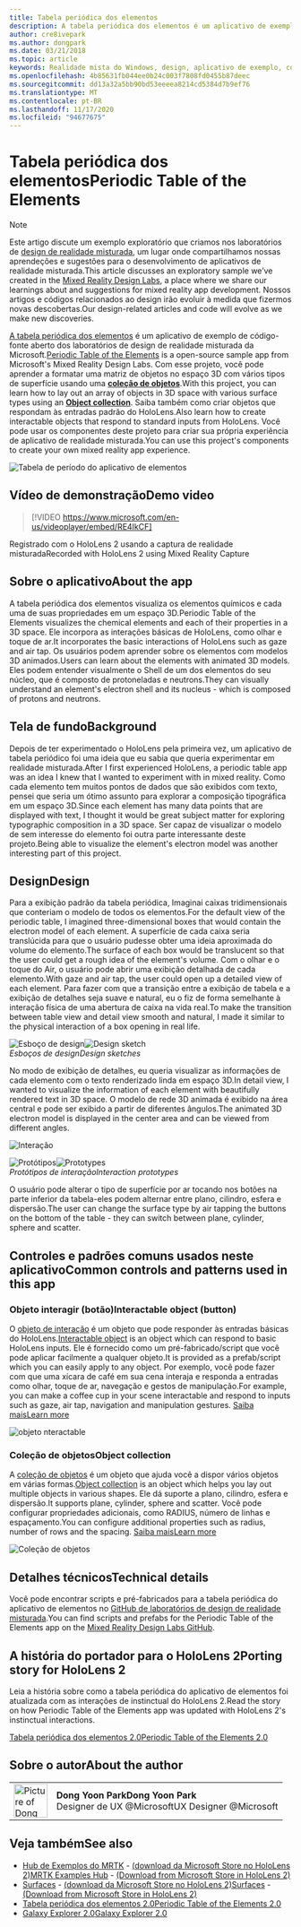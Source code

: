 ```yaml
---
title: Tabela periódica dos elementos
description: A tabela periódica dos elementos é um aplicativo de exemplo de software livre dos laboratórios de design da realidade misturada da Microsoft, em que você pode aprender a criar uma matriz de objetos no espaço 3D com vários tipos de superfície usando uma coleção de objetos.
author: cre8ivepark
ms.author: dongpark
ms.date: 03/21/2018
ms.topic: article
keywords: Realidade mista do Windows, design, aplicativo de exemplo, controles, MRTK, kit de ferramentas de realidade misturada, Unity, aplicativos de exemplo, aplicativos de exemplo, software livre, Microsoft Store, HoloLens, headset de realidade misturada, headset de realidade mista do Windows, headset de realidade virtual
ms.openlocfilehash: 4b85631fb044ee0b24c003f7808fd0455b87deec
ms.sourcegitcommit: dd13a32a5bb90bd53eeeea8214cd5384d7b9ef76
ms.translationtype: MT
ms.contentlocale: pt-BR
ms.lasthandoff: 11/17/2020
ms.locfileid: "94677675"
---
```

# <a name="periodic-table-of-the-elements"></a><span data-ttu-id="6ad41-104">Tabela periódica dos elementos</span><span class="sxs-lookup"><span data-stu-id="6ad41-104">Periodic Table of the Elements</span></span>

>[!NOTE]
><span data-ttu-id="6ad41-105">Este artigo discute um exemplo exploratório que criamos nos laboratórios de [design de realidade misturada](https://github.com/Microsoft/MRDesignLabs_Unity), um lugar onde compartilhamos nossas aprendeções e sugestões para o desenvolvimento de aplicativos de realidade misturada.</span><span class="sxs-lookup"><span data-stu-id="6ad41-105">This article discusses an exploratory sample we’ve created in the [Mixed Reality Design Labs](https://github.com/Microsoft/MRDesignLabs_Unity), a place where we share our learnings about and suggestions for mixed reality app development.</span></span> <span data-ttu-id="6ad41-106">Nossos artigos e códigos relacionados ao design irão evoluir à medida que fizermos novas descobertas.</span><span class="sxs-lookup"><span data-stu-id="6ad41-106">Our design-related articles and code will evolve as we make new discoveries.</span></span>

<span data-ttu-id="6ad41-107">[A tabela periódica dos elementos](https://github.com/Microsoft/MRDesignLabs_Unity_PeriodicTable) é um aplicativo de exemplo de código-fonte aberto dos laboratórios de design de realidade misturada da Microsoft.</span><span class="sxs-lookup"><span data-stu-id="6ad41-107">[Periodic Table of the Elements](https://github.com/Microsoft/MRDesignLabs_Unity_PeriodicTable) is a open-source sample app from Microsoft's Mixed Reality Design Labs.</span></span> <span data-ttu-id="6ad41-108">Com esse projeto, você pode aprender a formatar uma matriz de objetos no espaço 3D com vários tipos de superfície usando uma **[coleção de objetos](../../design/object-collection.md)**.</span><span class="sxs-lookup"><span data-stu-id="6ad41-108">With this project, you can learn how to lay out an array of objects in 3D space with various surface types using an **[Object collection](../../design/object-collection.md)**.</span></span> <span data-ttu-id="6ad41-109">Saiba também como criar objetos que respondam às entradas padrão do HoloLens.</span><span class="sxs-lookup"><span data-stu-id="6ad41-109">Also learn how to create interactable objects that respond to standard inputs from HoloLens.</span></span> <span data-ttu-id="6ad41-110">Você pode usar os componentes deste projeto para criar sua própria experiência de aplicativo de realidade misturada.</span><span class="sxs-lookup"><span data-stu-id="6ad41-110">You can use this project's components to create your own mixed reality app experience.</span></span>

![Tabela de período do aplicativo de elementos](images/640px-periodictable-hero.jpg)

## <a name="demo-video"></a><span data-ttu-id="6ad41-112">Vídeo de demonstração</span><span class="sxs-lookup"><span data-stu-id="6ad41-112">Demo video</span></span> 
> [!VIDEO https://www.microsoft.com/en-us/videoplayer/embed/RE4IkCF]

<span data-ttu-id="6ad41-113">Registrado com o HoloLens 2 usando a captura de realidade misturada</span><span class="sxs-lookup"><span data-stu-id="6ad41-113">Recorded with HoloLens 2 using Mixed Reality Capture</span></span>

## <a name="about-the-app"></a><span data-ttu-id="6ad41-114">Sobre o aplicativo</span><span class="sxs-lookup"><span data-stu-id="6ad41-114">About the app</span></span>

<span data-ttu-id="6ad41-115">A tabela periódica dos elementos visualiza os elementos químicos e cada uma de suas propriedades em um espaço 3D.</span><span class="sxs-lookup"><span data-stu-id="6ad41-115">Periodic Table of the Elements visualizes the chemical elements and each of their properties in a 3D space.</span></span> <span data-ttu-id="6ad41-116">Ele incorpora as interações básicas de HoloLens, como olhar e toque de ar.</span><span class="sxs-lookup"><span data-stu-id="6ad41-116">It incorporates the basic interactions of HoloLens such as gaze and air tap.</span></span> <span data-ttu-id="6ad41-117">Os usuários podem aprender sobre os elementos com modelos 3D animados.</span><span class="sxs-lookup"><span data-stu-id="6ad41-117">Users can learn about the elements with animated 3D models.</span></span> <span data-ttu-id="6ad41-118">Eles podem entender visualmente o Shell de um dos elementos do seu núcleo, que é composto de protoneladas e neutrons.</span><span class="sxs-lookup"><span data-stu-id="6ad41-118">They can visually understand an element's electron shell and its nucleus - which is composed of protons and neutrons.</span></span>

## <a name="background"></a><span data-ttu-id="6ad41-119">Tela de fundo</span><span class="sxs-lookup"><span data-stu-id="6ad41-119">Background</span></span>

<span data-ttu-id="6ad41-120">Depois de ter experimentado o HoloLens pela primeira vez, um aplicativo de tabela periódico foi uma ideia que eu sabia que queria experimentar em realidade misturada.</span><span class="sxs-lookup"><span data-stu-id="6ad41-120">After I first experienced HoloLens, a periodic table app was an idea I knew that I wanted to experiment with in mixed reality.</span></span> <span data-ttu-id="6ad41-121">Como cada elemento tem muitos pontos de dados que são exibidos com texto, pensei que seria um ótimo assunto para explorar a composição tipográfica em um espaço 3D.</span><span class="sxs-lookup"><span data-stu-id="6ad41-121">Since each element has many data points that are displayed with text, I thought it would be great subject matter for exploring typographic composition in a 3D space.</span></span> <span data-ttu-id="6ad41-122">Ser capaz de visualizar o modelo de sem interesse do elemento foi outra parte interessante deste projeto.</span><span class="sxs-lookup"><span data-stu-id="6ad41-122">Being able to visualize the element's electron model was another interesting part of this project.</span></span>

## <a name="design"></a><span data-ttu-id="6ad41-123">Design</span><span class="sxs-lookup"><span data-stu-id="6ad41-123">Design</span></span>

<span data-ttu-id="6ad41-124">Para a exibição padrão da tabela periódica, Imaginai caixas tridimensionais que conteriam o modelo de todos os elementos.</span><span class="sxs-lookup"><span data-stu-id="6ad41-124">For the default view of the periodic table, I imagined three-dimensional boxes that would contain the electron model of each element.</span></span> <span data-ttu-id="6ad41-125">A superfície de cada caixa seria translúcida para que o usuário pudesse obter uma ideia aproximada do volume do elemento.</span><span class="sxs-lookup"><span data-stu-id="6ad41-125">The surface of each box would be translucent so that the user could get a rough idea of the element's volume.</span></span> <span data-ttu-id="6ad41-126">Com o olhar e o toque do Air, o usuário pode abrir uma exibição detalhada de cada elemento.</span><span class="sxs-lookup"><span data-stu-id="6ad41-126">With gaze and air tap, the user could open up a detailed view of each element.</span></span> <span data-ttu-id="6ad41-127">Para fazer com que a transição entre a exibição de tabela e a exibição de detalhes seja suave e natural, eu o fiz de forma semelhante à interação física de uma abertura de caixa na vida real.</span><span class="sxs-lookup"><span data-stu-id="6ad41-127">To make the transition between table view and detail view smooth and natural, I made it similar to the physical interaction of a box opening in real life.</span></span>

<span data-ttu-id="6ad41-128">![Esboço de design](images/640px-sketch20170406.jpg)</span><span class="sxs-lookup"><span data-stu-id="6ad41-128">![Design sketch](images/640px-sketch20170406.jpg)</span></span><br>
<span data-ttu-id="6ad41-129">*Esboços de design*</span><span class="sxs-lookup"><span data-stu-id="6ad41-129">*Design sketches*</span></span>

<span data-ttu-id="6ad41-130">No modo de exibição de detalhes, eu queria visualizar as informações de cada elemento com o texto renderizado linda em espaço 3D.</span><span class="sxs-lookup"><span data-stu-id="6ad41-130">In detail view, I wanted to visualize the information of each element with beautifully rendered text in 3D space.</span></span> <span data-ttu-id="6ad41-131">O modelo de rede 3D animada é exibido na área central e pode ser exibido a partir de diferentes ângulos.</span><span class="sxs-lookup"><span data-stu-id="6ad41-131">The animated 3D electron model is displayed in the center area and can be viewed from different angles.</span></span>

![Interação](images/640px-periodictable-interaction.jpg)

<span data-ttu-id="6ad41-133">![Protótipos](images/640px-periodictable-prototypes.jpg)</span><span class="sxs-lookup"><span data-stu-id="6ad41-133">![Prototypes](images/640px-periodictable-prototypes.jpg)</span></span><br>
<span data-ttu-id="6ad41-134">*Protótipos de interação*</span><span class="sxs-lookup"><span data-stu-id="6ad41-134">*Interaction prototypes*</span></span>

<span data-ttu-id="6ad41-135">O usuário pode alterar o tipo de superfície por ar tocando nos botões na parte inferior da tabela-eles podem alternar entre plano, cilindro, esfera e dispersão.</span><span class="sxs-lookup"><span data-stu-id="6ad41-135">The user can change the surface type by air tapping the buttons on the bottom of the table - they can switch between plane, cylinder, sphere and scatter.</span></span>

## <a name="common-controls-and-patterns-used-in-this-app"></a><span data-ttu-id="6ad41-136">Controles e padrões comuns usados neste aplicativo</span><span class="sxs-lookup"><span data-stu-id="6ad41-136">Common controls and patterns used in this app</span></span>

### <a name="interactable-object-button"></a><span data-ttu-id="6ad41-137">Objeto interagir (botão)</span><span class="sxs-lookup"><span data-stu-id="6ad41-137">Interactable object (button)</span></span>

<span data-ttu-id="6ad41-138">O [objeto de interação](../../design/interactable-object.md) é um objeto que pode responder às entradas básicas do HoloLens.</span><span class="sxs-lookup"><span data-stu-id="6ad41-138">[Interactable object](../../design/interactable-object.md) is an object which can respond to basic HoloLens inputs.</span></span> <span data-ttu-id="6ad41-139">Ele é fornecido como um pré-fabricado/script que você pode aplicar facilmente a qualquer objeto.</span><span class="sxs-lookup"><span data-stu-id="6ad41-139">It is provided as a prefab/script which you can easily apply to any object.</span></span> <span data-ttu-id="6ad41-140">Por exemplo, você pode fazer com que uma xícara de café em sua cena interaja e responda a entradas como olhar, toque de ar, navegação e gestos de manipulação.</span><span class="sxs-lookup"><span data-stu-id="6ad41-140">For example, you can make a coffee cup in your scene interactable and respond to inputs such as gaze, air tap, navigation and manipulation gestures.</span></span> [<span data-ttu-id="6ad41-141">Saiba mais</span><span class="sxs-lookup"><span data-stu-id="6ad41-141">Learn more</span></span>](../../design/interactable-object.md)

![objeto nteractable](images/640px-periodictable-interactableobject.jpg)

### <a name="object-collection"></a><span data-ttu-id="6ad41-143">Coleção de objetos</span><span class="sxs-lookup"><span data-stu-id="6ad41-143">Object collection</span></span>

<span data-ttu-id="6ad41-144">A [coleção de objetos](../../design/object-collection.md) é um objeto que ajuda você a dispor vários objetos em várias formas.</span><span class="sxs-lookup"><span data-stu-id="6ad41-144">[Object collection](../../design/object-collection.md) is an object which helps you lay out multiple objects in various shapes.</span></span> <span data-ttu-id="6ad41-145">Ele dá suporte a plano, cilindro, esfera e dispersão.</span><span class="sxs-lookup"><span data-stu-id="6ad41-145">It supports plane, cylinder, sphere and scatter.</span></span> <span data-ttu-id="6ad41-146">Você pode configurar propriedades adicionais, como RADIUS, número de linhas e espaçamento.</span><span class="sxs-lookup"><span data-stu-id="6ad41-146">You can configure additional properties such as radius, number of rows and the spacing.</span></span> [<span data-ttu-id="6ad41-147">Saiba mais</span><span class="sxs-lookup"><span data-stu-id="6ad41-147">Learn more</span></span>](../../design/object-collection.md)

![Coleção de objetos](images/640px-periodictable-collections.jpg)

## <a name="technical-details"></a><span data-ttu-id="6ad41-149">Detalhes técnicos</span><span class="sxs-lookup"><span data-stu-id="6ad41-149">Technical details</span></span>

<span data-ttu-id="6ad41-150">Você pode encontrar scripts e pré-fabricados para a tabela periódica do aplicativo de elementos no [GitHub de laboratórios de design de realidade misturada](https://github.com/Microsoft/MRDesignLabs_Unity_PeriodicTable).</span><span class="sxs-lookup"><span data-stu-id="6ad41-150">You can find scripts and prefabs for the Periodic Table of the Elements app on the [Mixed Reality Design Labs GitHub](https://github.com/Microsoft/MRDesignLabs_Unity_PeriodicTable).</span></span>

## <a name="porting-story-for-hololens-2"></a><span data-ttu-id="6ad41-151">A história do portador para o HoloLens 2</span><span class="sxs-lookup"><span data-stu-id="6ad41-151">Porting story for HoloLens 2</span></span>

<span data-ttu-id="6ad41-152">Leia a história sobre como a tabela periódica do aplicativo de elementos foi atualizada com as interações de instinctual do HoloLens 2.</span><span class="sxs-lookup"><span data-stu-id="6ad41-152">Read the story on how Periodic Table of the Elements app was updated with HoloLens 2's instinctual interactions.</span></span>

[<span data-ttu-id="6ad41-153">Tabela periódica dos elementos 2.0</span><span class="sxs-lookup"><span data-stu-id="6ad41-153">Periodic Table of the Elements 2.0</span></span>](https://medium.com/@dongyoonpark/bringing-the-periodic-table-of-the-elements-app-to-hololens-2-with-mrtk-v2-a6e3d8362158)




## <a name="about-the-author"></a><span data-ttu-id="6ad41-154">Sobre o autor</span><span class="sxs-lookup"><span data-stu-id="6ad41-154">About the author</span></span>

<table style="border-collapse:collapse" padding-left="0px">
<tr>
<td style="border-style: none" width="60px"><img alt="Picture of Dong Yoon Park" width="60" height="60" src="images/dongyoonpark.jpg"></td>
<td style="border-style: none"><span data-ttu-id="6ad41-155"><b>Dong Yoon Park</b></span><span class="sxs-lookup"><span data-stu-id="6ad41-155"><b>Dong Yoon Park</b></span></span><br><span data-ttu-id="6ad41-156">Designer de UX @Microsoft</span><span class="sxs-lookup"><span data-stu-id="6ad41-156">UX Designer @Microsoft</span></span></td>
</tr>
</table>

## <a name="see-also"></a><span data-ttu-id="6ad41-157">Veja também</span><span class="sxs-lookup"><span data-stu-id="6ad41-157">See also</span></span>

* <span data-ttu-id="6ad41-158">[Hub de Exemplos do MRTK](https://microsoft.github.io/MixedRealityToolkit-Unity/Documentation/README_ExampleHub.html) - [(download da Microsoft Store no HoloLens 2)](https://www.microsoft.com/en-us/p/mrtk-examples-hub/9mv8c39l2sj4)</span><span class="sxs-lookup"><span data-stu-id="6ad41-158">[MRTK Examples Hub](https://microsoft.github.io/MixedRealityToolkit-Unity/Documentation/README_ExampleHub.html) - [(Download from Microsoft Store in HoloLens 2)](https://www.microsoft.com/en-us/p/mrtk-examples-hub/9mv8c39l2sj4)</span></span>
* <span data-ttu-id="6ad41-159">[Surfaces](sampleapp-surfaces.md) - [(download da Microsoft Store no HoloLens 2)](https://www.microsoft.com/en-us/p/surfaces/9nvkpv3sk3x0)</span><span class="sxs-lookup"><span data-stu-id="6ad41-159">[Surfaces](sampleapp-surfaces.md) - [(Download from Microsoft Store in HoloLens 2)](https://www.microsoft.com/en-us/p/surfaces/9nvkpv3sk3x0)</span></span>
* [<span data-ttu-id="6ad41-160">Tabela periódica dos elementos 2.0</span><span class="sxs-lookup"><span data-stu-id="6ad41-160">Periodic Table of the Elements 2.0</span></span>](https://medium.com/@dongyoonpark/bringing-the-periodic-table-of-the-elements-app-to-hololens-2-with-mrtk-v2-a6e3d8362158)
* [<span data-ttu-id="6ad41-161">Galaxy Explorer 2.0</span><span class="sxs-lookup"><span data-stu-id="6ad41-161">Galaxy Explorer 2.0</span></span>](galaxy-explorer-update.md)